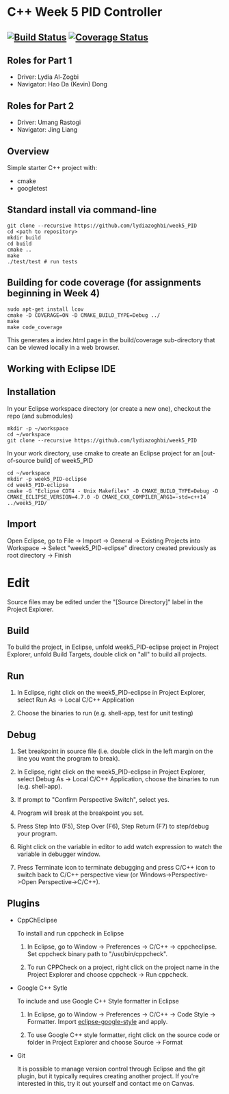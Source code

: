 # C++ Week 5 PID Controller
[![Build Status](https://travis-ci.org/lydiazoghbi/Week5_PID.svg?branch=master)](https://travis-ci.org/lydiazoghbi/Week5_PID)
[![Coverage Status](https://coveralls.io/repos/github/lydiazoghbi/Week5_PID/badge.svg?branch=master)](https://coveralls.io/github/lydiazoghbi/Week5_PID?branch=master)
---
## Roles for Part 1
- Driver: Lydia Al-Zogbi
- Navigator: Hao Da (Kevin) Dong

## Roles for Part 2
- Driver: Umang Rastogi
- Navigator: Jing Liang

## Overview

Simple starter C++ project with:

- cmake
- googletest

## Standard install via command-line
```shell script
git clone --recursive https://github.com/lydiazoghbi/week5_PID
cd <path to repository>
mkdir build
cd build
cmake ..
make
./test/test # run tests
```

## Building for code coverage (for assignments beginning in Week 4)
```shell script
sudo apt-get install lcov
cmake -D COVERAGE=ON -D CMAKE_BUILD_TYPE=Debug ../
make
make code_coverage
```
This generates a index.html page in the build/coverage sub-directory that can be viewed locally in a web browser.

## Working with Eclipse IDE ##

## Installation

In your Eclipse workspace directory (or create a new one), checkout the repo (and submodules)
```shell script
mkdir -p ~/workspace
cd ~/workspace
git clone --recursive https://github.com/lydiazoghbi/week5_PID
```

In your work directory, use cmake to create an Eclipse project for an [out-of-source build] of week5_PID
```shell script
cd ~/workspace
mkdir -p week5_PID-eclipse
cd week5_PID-eclipse
cmake -G "Eclipse CDT4 - Unix Makefiles" -D CMAKE_BUILD_TYPE=Debug -D CMAKE_ECLIPSE_VERSION=4.7.0 -D CMAKE_CXX_COMPILER_ARG1=-std=c++14 ../week5_PID/
```

## Import

Open Eclipse, go to File -> Import -> General -> Existing Projects into Workspace -> 
Select "week5_PID-eclipse" directory created previously as root directory -> Finish

# Edit

Source files may be edited under the "[Source Directory]" label in the Project Explorer.


## Build

To build the project, in Eclipse, unfold week5_PID-eclipse project in Project Explorer,
unfold Build Targets, double click on "all" to build all projects.

## Run

1. In Eclipse, right click on the week5_PID-eclipse in Project Explorer,
select Run As -> Local C/C++ Application

2. Choose the binaries to run (e.g. shell-app, test for unit testing)


## Debug


1. Set breakpoint in source file (i.e. double click in the left margin on the line you want 
the program to break).

2. In Eclipse, right click on the week5_PID-eclipse in Project Explorer, select Debug As -> 
Local C/C++ Application, choose the binaries to run (e.g. shell-app).

3. If prompt to "Confirm Perspective Switch", select yes.

4. Program will break at the breakpoint you set.

5. Press Step Into (F5), Step Over (F6), Step Return (F7) to step/debug your program.

6. Right click on the variable in editor to add watch expression to watch the variable in 
debugger window.

7. Press Terminate icon to terminate debugging and press C/C++ icon to switch back to C/C++ 
perspective view (or Windows->Perspective->Open Perspective->C/C++).


## Plugins

- CppChEclipse

    To install and run cppcheck in Eclipse

    1. In Eclipse, go to Window -> Preferences -> C/C++ -> cppcheclipse.
    Set cppcheck binary path to "/usr/bin/cppcheck".

    2. To run CPPCheck on a project, right click on the project name in the Project Explorer 
    and choose cppcheck -> Run cppcheck.


- Google C++ Sytle

    To include and use Google C++ Style formatter in Eclipse

    1. In Eclipse, go to Window -> Preferences -> C/C++ -> Code Style -> Formatter. 
    Import [eclipse-google-style][reference-id-for-eclipse-google-style] and apply.

    2. To use Google C++ style formatter, right click on the source code or folder in 
    Project Explorer and choose Source -> Format

[reference-id-for-eclipse-google-style]: https://raw.githubusercontent.com/google/styleguide/gh-pages/eclipse-google-style.xml

- Git

    It is possible to manage version control through Eclipse and the git plugin, but it typically requires creating another project. If you're interested in this, try it out yourself and contact me on Canvas.
